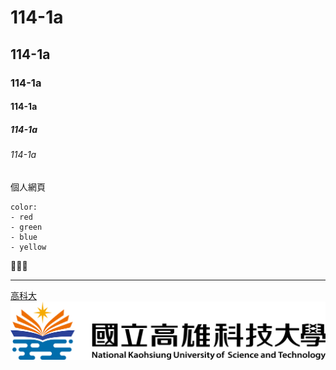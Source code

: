 # 114-1a
## 114-1a 
### 114-1a 
#### 114-1a 
##### 114-1a 
###### 114-1a 
個人網頁

```
color:
- red
- green
- blue
- yellow
```
🖕🖕🖕

---

[高科大](http://www.nkust.edu.tw)
![NKUST](182513897.png "NKUST")
